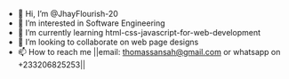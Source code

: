 - 👋 Hi, I’m @JhayFlourish-20
- 👀 I’m interested in Software Engineering
- 🌱 I’m currently learning html-css-javascript-for-web-development
- 💞️ I’m looking to collaborate on web page designs
- 📫 How to reach me ||email: thomassansah@gmail.com or whatsapp on +233206825253||

<!---
JhayFlourish-20/JhayFlourish-20 is a ✨ special ✨ repository because its `README.md` (this file) appears on your GitHub profile.
You can click the Preview link to take a look at your changes.
--->
